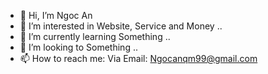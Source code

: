 - 👋 Hi, I’m Ngoc An
- 👀 I’m interested in Website, Service and Money ..
- 🌱 I’m currently learning Something ..
- 💞️ I’m looking to Something .. 
- 📫 How to reach me: Via Email: Ngocanqm99@gmail.com

<!---
NgocAnQM99/NgocAnQM99 is a ✨ special ✨ repository because its `README.md` (this file) appears on your GitHub profile.
You can click the Preview link to take a look at your changes.
--->
